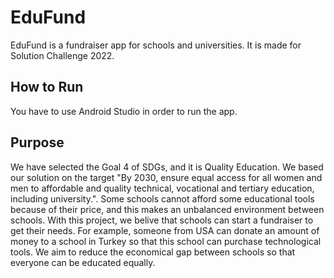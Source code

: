 # EduFund
EduFund is a fundraiser app for schools and universities. It is made for Solution Challenge 2022.

## How to Run
You have to use Android Studio in order to run the app.

## Purpose
We have selected the Goal 4 of SDGs, and it is Quality Education. We based our solution on the target "By 2030, ensure equal access for all women and men to affordable and quality technical, vocational and tertiary education, including university.". Some schools cannot afford some educational tools because of their price, and this makes an unbalanced environment between schools. With this project, we belive that schools can start a fundraiser to get their needs. For example, someone from USA can donate an amount of money to a school in Turkey so that this school can purchase technological tools. We aim to reduce the economical gap between schools so that everyone can be educated equally.
